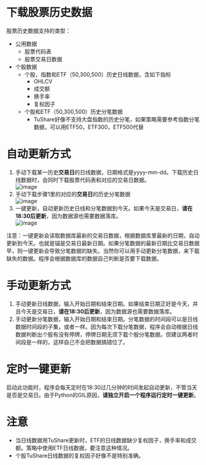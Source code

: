 # 下载股票历史数据
股票历史数据支持的类型：
- 公用数据
    - 股票代码表
    - 股票交易日数据
- 个股数据
    - 个股，指数和ETF（50,300,500）历史日线数据，含如下指标
        - OHLCV
        - 成交额
        - 换手率
        - 复权因子
    - 个股和ETF（50,300,500）历史分笔数据
        - TuShare好像不支持大盘指数的历史分笔，如果策略需要参考指数分笔数据，可以用ETF50，ETF300，ETF500代替 

# 自动更新方式
1. 手动下载某一历史**交易日**的日线数据，日期格式是yyyy-mm-dd。下载历史日线数据时，会同时下载股票代码表和对应的交易日数据。  
![image](https://github.com/moyuanz/DevilYuan/blob/master/docs/data/mannualDaysConfig.png)
2. 手动下载步骤1里的对应的**交易日**的历史分笔数据  
![image](https://github.com/moyuanz/DevilYuan/blob/master/docs/data/mannualTicksConfig.png)
3. 一键更新，自动更新历史日线和分笔数据到今天。如果今天是交易日，**请在18:30后更新**，因为数据源也需要数据落库。  
![image](https://github.com/moyuanz/DevilYuan/blob/master/docs/data/result.png)

注意：一键更新会读取数据库最新的交易日数据，根据数据库里最新的日期，自动更新到今天。也就是锚是交易日最新日期。如果分笔数据的最新日期比交易日数据早，则一键更新会导致分笔数据的缺失。当然你可以用手动更新分笔数据，来下载缺失的数据。程序会根据数据库的数据自己判断是否要下载数据。


# 手动更新方式
1. 手动更新日线数据，输入开始日期和结束日期。如果结束日期正好是今天，并且今天是交易日，**请在18:30后更新**，因为数据源也需要数据落库。
2. 手动更新分笔数据，输入开始日期和结束日期。分笔数据的时间段可以是日线数据时间段的子集，或者一样。因为每次下载分笔数据，程序会自动根据日线数据判断出个股有没有停牌，停牌日期无须下载个股分笔数据。但建议两者时间段是一样的，这样自己不会把数据搞错位了。

# 定时一键更新
启动此功能时，程序会每天定时在18:30过几分钟的时间发起自动更新，不管当天是否是交易日。由于Python的GIL原因，**请独立开启一个程序运行定时一键更新**。

# 注意
- 当日线数据用TuShare更新时，ETF的日线数据缺少复权因子，换手率和成交额。策略中使用ETF日线数据，要注意这种情况。
- 个股TuShare日线数据的复权因子好像不是特别准确。

